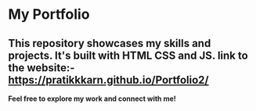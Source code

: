 # My Portfolio

This repository showcases my skills and projects.
It's built with HTML CSS and JS.  link to the website:- https://pratikkkarn.github.io/Portfolio2/
---

**Feel free to explore my work and connect with me!**
